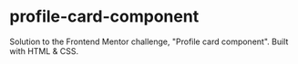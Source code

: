 # profile-card-component
Solution to the Frontend Mentor challenge, "Profile card component". Built with HTML &amp; CSS. 
